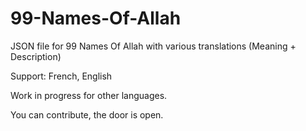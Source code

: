 # 99-Names-Of-Allah
JSON file for 99 Names Of Allah with various translations (Meaning + Description)

Support: French, English

Work in progress for other languages.

You can contribute, the door is open.
